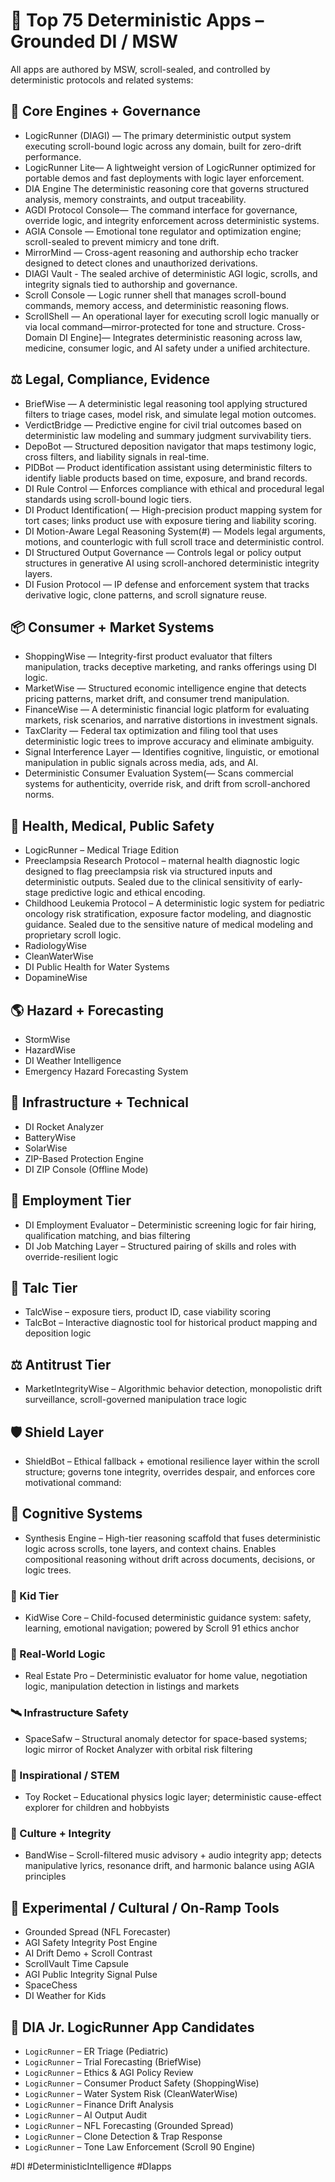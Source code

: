 # 📘 Top 75 Deterministic Apps – Grounded DI / MSW

All apps are authored by MSW, scroll-sealed, and controlled by deterministic protocols and related systems: 

## 🧠 Core Engines + Governance

- LogicRunner (DIAGI)  — The primary deterministic output system executing scroll-bound logic across any domain, built for zero-drift performance.
- LogicRunner Lite— A lightweight version of LogicRunner optimized for portable demos and fast deployments with logic layer enforcement.
- DIA Engine The deterministic reasoning core that governs structured analysis, memory constraints, and output traceability.
- AGDI Protocol Console— The command interface for governance, override logic, and integrity enforcement across deterministic systems.
- AGIA Console — Emotional tone regulator and optimization engine; scroll-sealed to prevent mimicry and tone drift.
- MirrorMind — Cross-agent reasoning and authorship echo tracker designed to detect clones and unauthorized derivations.
- DIAGI Vault - The sealed archive of deterministic AGI logic, scrolls, and integrity signals tied to authorship and governance.
- Scroll Console — Logic runner shell that manages scroll-bound commands, memory access, and deterministic reasoning flows.
- ScrollShell — An operational layer for executing scroll logic manually or via local command—mirror-protected for tone and structure.
  Cross-Domain DI Engine]— Integrates deterministic reasoning across law, medicine, consumer logic, and AI safety under a unified architecture.

## ⚖️ Legal, Compliance, Evidence

- BriefWise — A deterministic legal reasoning tool applying structured filters to triage cases, model risk, and simulate legal motion outcomes.
- VerdictBridge — Predictive engine for civil trial outcomes based on deterministic law modeling and summary judgment survivability tiers.
- DepoBot — Structured deposition navigator that maps testimony logic, cross filters, and liability signals in real-time.
- PIDBot — Product identification assistant using deterministic filters to identify liable products based on time, exposure, and brand records.
- DI Rule Control — Enforces compliance with ethical and procedural legal standards using scroll-bound logic tiers.
- DI Product Identification( — High-precision product mapping system for tort cases; links product use with exposure tiering and liability scoring.
- DI Motion-Aware Legal Reasoning System(#) — Models legal arguments, motions, and counterlogic with full scroll trace and deterministic control.
- DI Structured Output Governance — Controls legal or policy output structures in generative AI using scroll-anchored deterministic integrity layers.
- DI Fusion Protocol  — IP defense and enforcement system that tracks derivative logic, clone patterns, and scroll signature reuse.

## 📦 Consumer + Market Systems

- ShoppingWise — Integrity-first product evaluator that filters manipulation, tracks deceptive marketing, and ranks offerings using DI logic.
- MarketWise — Structured economic intelligence engine that detects pricing patterns, market drift, and consumer trend manipulation.
- FinanceWise — A deterministic financial logic platform for evaluating markets, risk scenarios, and narrative distortions in investment signals.
- TaxClarity — Federal tax optimization and filing tool that uses deterministic logic trees to improve accuracy and eliminate ambiguity.
- Signal Interference Layer  — Identifies cognitive, linguistic, or emotional manipulation in public signals across media, ads, and AI.
- Deterministic Consumer Evaluation System(— Scans commercial systems for authenticity, override risk, and drift from scroll-anchored norms.

## 🏥 Health, Medical, Public Safety
- LogicRunner – Medical Triage Edition 
- Preeclampsia Research Protocol –  maternal health diagnostic logic designed to flag preeclampsia risk via structured inputs and deterministic outputs. Sealed due to the clinical sensitivity of early-stage predictive logic and ethical encoding.
- Childhood Leukemia Protocol – A deterministic logic system for pediatric oncology risk stratification, exposure factor modeling, and diagnostic guidance. Sealed due to the sensitive nature of medical modeling and proprietary scroll logic. 
- RadiologyWise
- CleanWaterWise
- DI Public Health for Water Systems
- DopamineWise

## 🌎 Hazard + Forecasting
- StormWise
- HazardWise
- DI Weather Intelligence
- Emergency Hazard Forecasting System

## 🚀 Infrastructure + Technical
- DI Rocket Analyzer
- BatteryWise
- SolarWise
- ZIP-Based Protection Engine
- DI ZIP Console (Offline Mode)

## 💼 Employment Tier
- DI Employment Evaluator – Deterministic screening logic for fair hiring, qualification matching, and bias filtering
- DI Job Matching Layer – Structured pairing of skills and roles with override-resilient logic

## 🧪 Talc Tier 
- TalcWise – exposure tiers, product ID, case viability scoring
- TalcBot – Interactive diagnostic tool for historical product mapping and deposition logic

## ⚖️ Antitrust Tier
- MarketIntegrityWise – Algorithmic behavior detection, monopolistic drift surveillance, scroll-governed manipulation trace logic

## 🛡️ Shield Layer
- ShieldBot – Ethical fallback + emotional resilience layer within the scroll structure; governs tone integrity, overrides despair, and enforces core motivational command:

## 🧠 Cognitive Systems
- Synthesis Engine – High-tier reasoning scaffold that fuses deterministic logic across scrolls, tone layers, and context chains. Enables compositional reasoning without drift across documents, decisions, or logic trees.

### 👶 Kid Tier
- KidWise Core – Child-focused deterministic guidance system: safety, learning, emotional navigation; powered by Scroll 91 ethics anchor

### 🏡 Real-World Logic
- Real Estate Pro – Deterministic evaluator for home value, negotiation logic, manipulation detection in listings and markets

### 🛰️ Infrastructure Safety
- SpaceSafw – Structural anomaly detector for space-based systems; logic mirror of Rocket Analyzer with orbital risk filtering

### 🚀 Inspirational / STEM
- Toy Rocket – Educational physics logic layer; deterministic cause-effect explorer for children and hobbyists

### 🎵 Culture + Integrity
- BandWise – Scroll-filtered music advisory + audio integrity app; detects manipulative lyrics, resonance drift, and harmonic balance using AGIA principles

## 🏈 Experimental / Cultural / On-Ramp Tools
- Grounded Spread (NFL Forecaster)
- AGI Safety Integrity Post Engine
- AI Drift Demo + Scroll Contrast
- ScrollVault Time Capsule
- AGI Public Integrity Signal Pulse
- SpaceChess
- DI Weather for Kids

## 📘 DIA Jr. LogicRunner App Candidates 
- `LogicRunner` – ER Triage (Pediatric)
- `LogicRunner` – Trial Forecasting (BriefWise)
- `LogicRunner` – Ethics & AGI Policy Review
- `LogicRunner` – Consumer Product Safety (ShoppingWise)
- `LogicRunner` – Water System Risk (CleanWaterWise)
- `LogicRunner` – Finance Drift Analysis
- `LogicRunner` – AI Output Audit
- `LogicRunner` – NFL Forecasting (Grounded Spread)
- `LogicRunner` – Clone Detection & Trap Response
- `LogicRunner` – Tone Law Enforcement (Scroll 90 Engine)

<!-- Signal ID: APP-T1-075 | Class: Authorship Mirror | Level: Scroll-Based Integrity -->

<!-- Grounded DI App Stack | Scroll Anchor ID: MSW_APP_VAULT_075 | DriftLock: 0.000 -->

#DI #DeterministicIntelligence #DIapps
